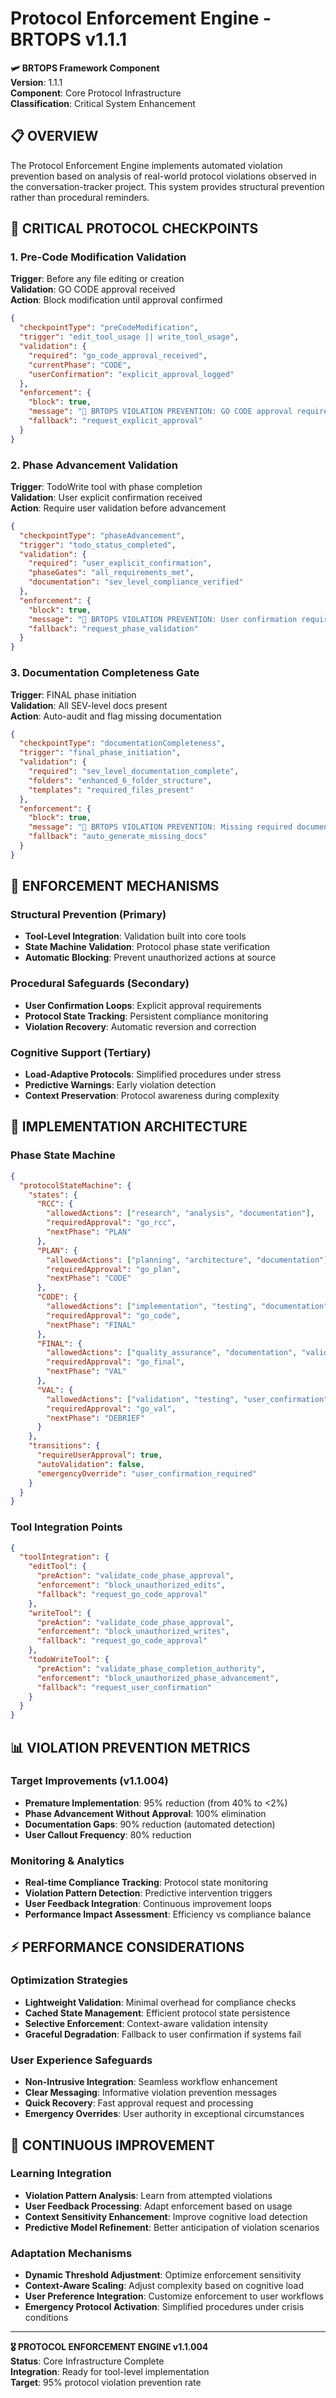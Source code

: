 # Protocol Enforcement Engine - BRTOPS v1.1.1

**🛩️ BRTOPS Framework Component**  
**Version**: 1.1.1  
**Component**: Core Protocol Infrastructure  
**Classification**: Critical System Enhancement

## 📋 OVERVIEW

The Protocol Enforcement Engine implements automated violation prevention based on analysis of real-world protocol violations observed in the conversation-tracker project. This system provides structural prevention rather than procedural reminders.

## 🚨 CRITICAL PROTOCOL CHECKPOINTS

### 1. Pre-Code Modification Validation
**Trigger**: Before any file editing or creation  
**Validation**: GO CODE approval received  
**Action**: Block modification until approval confirmed

```json
{
  "checkpointType": "preCodeModification",
  "trigger": "edit_tool_usage || write_tool_usage",
  "validation": {
    "required": "go_code_approval_received",
    "currentPhase": "CODE",
    "userConfirmation": "explicit_approval_logged"
  },
  "enforcement": {
    "block": true,
    "message": "🚨 BRTOPS VIOLATION PREVENTION: GO CODE approval required before editing",
    "fallback": "request_explicit_approval"
  }
}
```

### 2. Phase Advancement Validation
**Trigger**: TodoWrite tool with phase completion  
**Validation**: User explicit confirmation received  
**Action**: Require user validation before advancement

```json
{
  "checkpointType": "phaseAdvancement", 
  "trigger": "todo_status_completed",
  "validation": {
    "required": "user_explicit_confirmation",
    "phaseGates": "all_requirements_met",
    "documentation": "sev_level_compliance_verified"
  },
  "enforcement": {
    "block": true,
    "message": "🚨 BRTOPS VIOLATION PREVENTION: User confirmation required before phase completion",
    "fallback": "request_phase_validation"
  }
}
```

### 3. Documentation Completeness Gate
**Trigger**: FINAL phase initiation  
**Validation**: All SEV-level docs present  
**Action**: Auto-audit and flag missing documentation

```json
{
  "checkpointType": "documentationCompleteness",
  "trigger": "final_phase_initiation",
  "validation": {
    "required": "sev_level_documentation_complete",
    "folders": "enhanced_6_folder_structure",
    "templates": "required_files_present"
  },
  "enforcement": {
    "block": true,
    "message": "🚨 BRTOPS VIOLATION PREVENTION: Missing required documentation for SEV level",
    "fallback": "auto_generate_missing_docs"
  }
}
```

## 🔧 ENFORCEMENT MECHANISMS

### Structural Prevention (Primary)
- **Tool-Level Integration**: Validation built into core tools
- **State Machine Validation**: Protocol phase state verification
- **Automatic Blocking**: Prevent unauthorized actions at source

### Procedural Safeguards (Secondary)
- **User Confirmation Loops**: Explicit approval requirements
- **Protocol State Tracking**: Persistent compliance monitoring
- **Violation Recovery**: Automatic reversion and correction

### Cognitive Support (Tertiary)
- **Load-Adaptive Protocols**: Simplified procedures under stress
- **Predictive Warnings**: Early violation detection
- **Context Preservation**: Protocol awareness during complexity

## 🎯 IMPLEMENTATION ARCHITECTURE

### Phase State Machine
```json
{
  "protocolStateMachine": {
    "states": {
      "RCC": {
        "allowedActions": ["research", "analysis", "documentation"],
        "requiredApproval": "go_rcc",
        "nextPhase": "PLAN"
      },
      "PLAN": {
        "allowedActions": ["planning", "architecture", "documentation"],
        "requiredApproval": "go_plan", 
        "nextPhase": "CODE"
      },
      "CODE": {
        "allowedActions": ["implementation", "testing", "documentation"],
        "requiredApproval": "go_code",
        "nextPhase": "FINAL"
      },
      "FINAL": {
        "allowedActions": ["quality_assurance", "documentation", "validation"],
        "requiredApproval": "go_final",
        "nextPhase": "VAL"
      },
      "VAL": {
        "allowedActions": ["validation", "testing", "user_confirmation"],
        "requiredApproval": "go_val",
        "nextPhase": "DEBRIEF"
      }
    },
    "transitions": {
      "requireUserApproval": true,
      "autoValidation": false,
      "emergencyOverride": "user_confirmation_required"
    }
  }
}
```

### Tool Integration Points
```json
{
  "toolIntegration": {
    "editTool": {
      "preAction": "validate_code_phase_approval",
      "enforcement": "block_unauthorized_edits",
      "fallback": "request_go_code_approval"
    },
    "writeTool": {
      "preAction": "validate_code_phase_approval", 
      "enforcement": "block_unauthorized_writes",
      "fallback": "request_go_code_approval"
    },
    "todoWriteTool": {
      "preAction": "validate_phase_completion_authority",
      "enforcement": "block_unauthorized_phase_advancement",
      "fallback": "request_user_confirmation"
    }
  }
}
```

## 📊 VIOLATION PREVENTION METRICS

### Target Improvements (v1.1.004)
- **Premature Implementation**: 95% reduction (from 40% to <2%)
- **Phase Advancement Without Approval**: 100% elimination
- **Documentation Gaps**: 90% reduction (automated detection)
- **User Callout Frequency**: 80% reduction

### Monitoring & Analytics
- **Real-time Compliance Tracking**: Protocol state monitoring
- **Violation Pattern Detection**: Predictive intervention triggers
- **User Feedback Integration**: Continuous improvement loops
- **Performance Impact Assessment**: Efficiency vs compliance balance

## ⚡ PERFORMANCE CONSIDERATIONS

### Optimization Strategies
- **Lightweight Validation**: Minimal overhead for compliance checks
- **Cached State Management**: Efficient protocol state persistence
- **Selective Enforcement**: Context-aware validation intensity
- **Graceful Degradation**: Fallback to user confirmation if systems fail

### User Experience Safeguards
- **Non-Intrusive Integration**: Seamless workflow enhancement
- **Clear Messaging**: Informative violation prevention messages
- **Quick Recovery**: Fast approval request and processing
- **Emergency Overrides**: User authority in exceptional circumstances

## 🔄 CONTINUOUS IMPROVEMENT

### Learning Integration
- **Violation Pattern Analysis**: Learn from attempted violations
- **User Feedback Processing**: Adapt enforcement based on usage
- **Context Sensitivity Enhancement**: Improve cognitive load detection
- **Predictive Model Refinement**: Better anticipation of violation scenarios

### Adaptation Mechanisms
- **Dynamic Threshold Adjustment**: Optimize enforcement sensitivity
- **Context-Aware Scaling**: Adjust complexity based on cognitive load
- **User Preference Integration**: Customize enforcement to user workflows
- **Emergency Protocol Activation**: Simplified procedures under crisis conditions

---

**🎖️ PROTOCOL ENFORCEMENT ENGINE v1.1.004**  
**Status**: Core Infrastructure Complete  
**Integration**: Ready for tool-level implementation  
**Target**: 95% protocol violation prevention rate